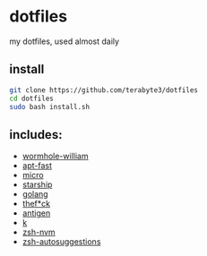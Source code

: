 # dotfiles
my dotfiles, used almost daily

## install

```sh
git clone https://github.com/terabyte3/dotfiles
cd dotfiles
sudo bash install.sh
```

## includes:
- [wormhole-william](https://github.com/psanford/wormhole-william)
- [apt-fast](https://github.com/ilikenwf/apt-fast)
- [micro](https://micro-editor.github.io)
- [starship](https://starship.rs)
- [golang](https://go.dev)
- [thef*ck](https://github.com/nvbn/thefuck)
- [antigen](https://github.com/zsh-users/antigen)
- [k](https://github.com/supercrabtree/k)
- [zsh-nvm](https://github.com/lukechilds/zsh-nvm)
- [zsh-autosuggestions](https://github.com/zsh-users/zsh-autosuggestions)
